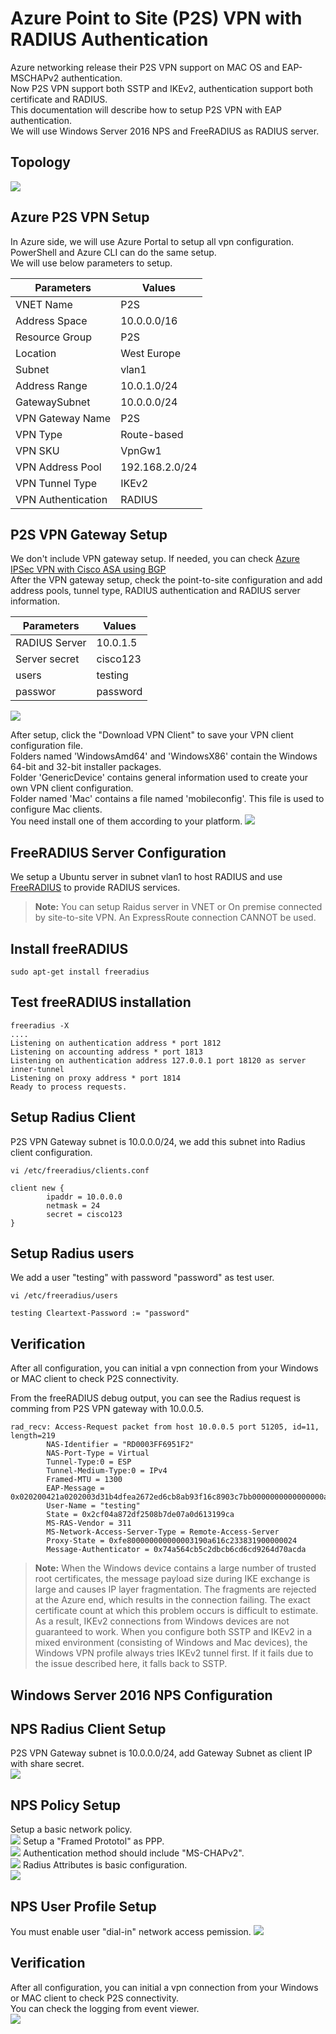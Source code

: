 Azure Point to Site (P2S) VPN with RADIUS Authentication
========================================
Azure networking release their P2S VPN support on MAC OS and EAP-MSCHAPv2 authentication. <br>
Now P2S VPN support both SSTP and IKEv2, authentication support both certificate and RADIUS. <br>
This documentation will describe how to setup P2S VPN with EAP authentication. <br>
We will use Windows Server 2016 NPS and FreeRADIUS as RADIUS server. <br>

Topology
-----------------
![](https://github.com/yinghli/Azure-P2S-VPN/blob/master/P2SVPN.png)

Azure P2S VPN Setup
--------------------
In Azure side, we will use Azure Portal to setup all vpn configuration. PowerShell and Azure CLI can do the same setup. <br>
We will use below parameters to setup. <br>

Parameters            | Values
----------------------| -------------
VNET Name             | P2S
Address Space         | 10.0.0.0/16
Resource Group        | P2S
Location              | West Europe
Subnet                | vlan1
Address Range         | 10.0.1.0/24
GatewaySubnet         | 10.0.0.0/24
VPN Gateway Name      | P2S
VPN Type              | Route-based
VPN SKU               | VpnGw1
VPN Address Pool      | 192.168.2.0/24
VPN Tunnel Type       | IKEv2
VPN Authentication    | RADIUS


P2S VPN Gateway Setup
----------------------
We don't include VPN gateway setup. If needed, you can check [Azure IPSec VPN with Cisco ASA using BGP](https://github.com/yinghli/azure-vpn-asa/edit/master/README.md) <br>
After the VPN gateway setup, check the point-to-site configuration and add address pools, tunnel type, RADIUS authentication and RADIUS server information. <br> 

Parameters            | Values
----------------------| -------------
RADIUS Server         | 10.0.1.5
Server secret         | cisco123
users                 | testing
passwor               | password

![](https://github.com/yinghli/Azure-P2S-VPN/blob/master/P2SVPNGW.PNG) <br>

After setup, click the "Download VPN Client" to save your VPN client configuration file. <br>
Folders named 'WindowsAmd64' and 'WindowsX86' contain the Windows 64-bit and 32-bit installer packages. <br>
Folder 'GenericDevice' contains general information used to create your own VPN client configuration.<br>
Folder named 'Mac' contains a file named 'mobileconfig'. This file is used to configure Mac clients. <br>
You need install one of them according to your platform. 
![](https://github.com/yinghli/Azure-P2S-VPN/blob/master/P2S_Folder.PNG)

FreeRADIUS Server Configuration
-------------------------
We setup a Ubuntu server in subnet vlan1 to host RADIUS and use [FreeRADIUS](http://www.freeradius.org/) to provide RADIUS services.<br>

> **Note:** You can setup Raidus server in VNET or On premise connected by site-to-site VPN. An ExpressRoute connection CANNOT be used.

## Install freeRADIUS
```
sudo apt-get install freeradius
```
## Test freeRADIUS installation
```
freeradius -X
....
Listening on authentication address * port 1812
Listening on accounting address * port 1813
Listening on authentication address 127.0.0.1 port 18120 as server inner-tunnel
Listening on proxy address * port 1814
Ready to process requests.
```
## Setup Radius Client
P2S VPN Gateway subnet is 10.0.0.0/24, we add this subnet into Radius client configuration.
```
vi /etc/freeradius/clients.conf

client new {
        ipaddr = 10.0.0.0
        netmask = 24
        secret = cisco123
}
```
## Setup Radius users
We add a user "testing" with password "password" as test user. 
```
vi /etc/freeradius/users

testing Cleartext-Password := "password"
```

## Verification
After all configuration, you can initial a vpn connection from your Windows or MAC client to check P2S connectivity. <br>

From the freeRADIUS debug output, you can see the Radius request is comming from P2S VPN gateway with 10.0.0.5. 
```
rad_recv: Access-Request packet from host 10.0.0.5 port 51205, id=11, length=219
        NAS-Identifier = "RD0003FF6951F2"
        NAS-Port-Type = Virtual
        Tunnel-Type:0 = ESP
        Tunnel-Medium-Type:0 = IPv4
        Framed-MTU = 1300
        EAP-Message = 0x020200421a0202003d31b4dfea2672ed6cb8ab93f16c8903c7bb0000000000000000ae1ec0b318da0e39ea18993698e1e034e8ac1f2c7f0187e60074657374696e67
        User-Name = "testing"
        State = 0x2cf04a872df2508b7de07a0d613199ca
        MS-RAS-Vendor = 311
        MS-Network-Access-Server-Type = Remote-Access-Server
        Proxy-State = 0xfe800000000000003190a616c233831900000024
        Message-Authenticator = 0x74a564cb5c2dbcb6cd6cd9264d70acda
```



> **Note:** When the Windows device contains a large number of trusted root certificates, the message payload size during IKE exchange is large and causes IP layer fragmentation. The fragments are rejected at the Azure end, which results in the connection failing. The exact certificate count at which this problem occurs is difficult to estimate. As a result, IKEv2 connections from Windows devices are not guaranteed to work. When you configure both SSTP and IKEv2 in a mixed environment (consisting of Windows and Mac devices), the Windows VPN profile always tries IKEv2 tunnel first. If it fails due to the issue described here, it falls back to SSTP.

Windows Server 2016 NPS Configuration
-----------------------
## NPS Radius Client Setup
P2S VPN Gateway subnet is 10.0.0.0/24, add Gateway Subnet as client IP with share secret.<br>
![](https://github.com/yinghli/Azure-P2S-VPN/blob/master/P2S_Radius_Client.PNG)
## NPS Policy Setup
Setup a basic network policy. <br>
![](https://github.com/yinghli/Azure-P2S-VPN/blob/master/P2S_Policy_1.PNG)
Setup a "Framed Prototol" as PPP. <br>
![](https://github.com/yinghli/Azure-P2S-VPN/blob/master/P2S_Policy_2.PNG)
Authentication method should include "MS-CHAPv2". <br>
![](https://github.com/yinghli/Azure-P2S-VPN/blob/master/P2S_Policy_3.PNG)
Radius Attributes is basic configuration. <br>
![](https://github.com/yinghli/Azure-P2S-VPN/blob/master/P2S_Policy_4.PNG)
## NPS User Profile Setup
You must enable user "dial-in" network access pemission. 
![](https://github.com/yinghli/Azure-P2S-VPN/blob/master/P2S_User_Dial-in.PNG)
## Verification
After all configuration, you can initial a vpn connection from your Windows or MAC client to check P2S connectivity. <br>
You can check the logging from event viewer. <br>
![](https://github.com/yinghli/Azure-P2S-VPN/blob/master/P2S_Logging.PNG)
